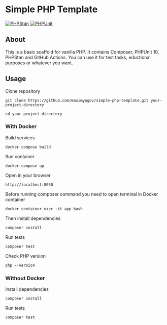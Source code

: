 # Simple PHP Template

[![PHPStan](https://github.com/maximyugov/simple-php-template/actions/workflows/phpstan.yml/badge.svg)](https://github.com/maximyugov/simple-php-template/actions/workflows/phpstan.yml)
[![PHPUnit](https://github.com/maximyugov/simple-php-template/actions/workflows/phpunit.yml/badge.svg)](https://github.com/maximyugov/simple-php-template/actions/workflows/phpunit.yml)

## About

This is a basic scaffold for vanilla PHP. It contains Composer, PHPUnit 10, PHPStan and GitHub Actions. You can use it for test tasks, eductional purposes or whatever you want.

## Usage

Clone repository

`git clone https://github.com/maximyugov/simple-php-template.git your-project-directory`

`cd your-project-directory`

### With Docker

Build services

`docker compose build`

Run container

`docker compose up`

Open in your browser

`http://localhost:8050`

Before running composer command you need to open terminal in Docker container

`docker container exec -it app bash`

Then install dependencies

`composer install`

Run tests

`composer test`

Check PHP version

`php --version`

### Without Docker

Install dependencies

`composer install`

Run tests

`composer test`